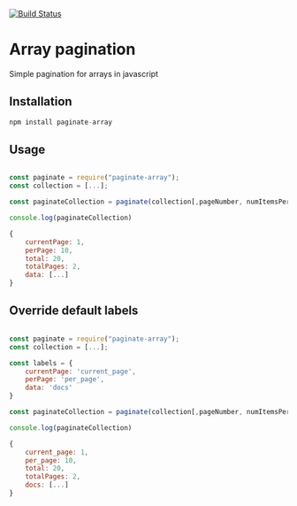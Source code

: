 [![Build Status](https://semaphoreci.com/api/v1/netanel7799/paginate-array/branches/master/badge.svg)](https://semaphoreci.com/netanel7799/paginate-array)

# Array pagination

Simple pagination for arrays in javascript
## Installation
```js
npm install paginate-array
```

## Usage

```js

const paginate = require("paginate-array");
const collection = [...];

const paginateCollection = paginate(collection[,pageNumber, numItemsPerPage]);

console.log(paginateCollection)

{
    currentPage: 1,
    perPage: 10,
    total: 20,
    totalPages: 2,
    data: [...]
}
```
## Override default labels

```js

const paginate = require("paginate-array");
const collection = [...];

const labels = {
    currentPage: 'current_page',
    perPage: 'per_page',
    data: 'docs'
}

const paginateCollection = paginate(collection[,pageNumber, numItemsPerPage, labels]);

console.log(paginateCollection)

{
    current_page: 1,
    per_page: 10,
    total: 20,
    totalPages: 2,
    docs: [...]
}
```
